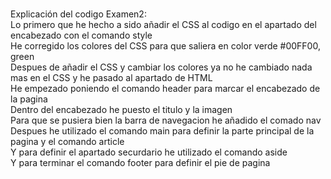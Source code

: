 <br> Explicación del codigo Examen2: <br> 
Lo primero que he hecho a sido añadir el CSS al codigo en el apartado del encabezado con el comando style <br> 
He corregido los colores del CSS para que saliera en color verde #00FF00, green <br> 
Despues de añadir el CSS y cambiar los colores ya no he cambiado nada mas en el CSS y he pasado al apartado de HTML <br> 
He empezado poniendo el comando header para marcar el encabezado de la pagina <br> 
Dentro del encabezado he puesto el titulo y la imagen <br> 
Para que se pusiera bien la barra de navegacion he añadido el comado nav <br> 
Despues he utilizado el comando main para definir la parte principal de la pagina y el comando article <br> 
Y para definir el apartado securdario he utilizado el comando aside <br> 
Y para terminar el comando footer para definir el pie de pagina <br> 
